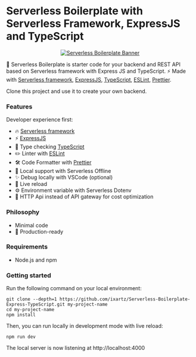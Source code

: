 # Serverless Boilerplate with Serverless Framework, ExpressJS and TypeScript

<p align="center">
  <a href="https://creativedesignsguru.com/"><img src="https://repository-images.githubusercontent.com/341987132/6a6a5100-777a-11eb-8b21-8c8c71881eb2" alt="Serverless Boilerplate Banner"></a>
</p>

🚀 Serverless Boilerplate is starter code for your backend and REST API based on Serverless framework with Express JS and TypeScript. ⚡️ Made with [Serverless framework](https://www.serverless.com), [ExpressJS](http://expressjs.com), [TypeScript](https://www.typescriptlang.org), [ESLint](https://eslint.org), [Prettier](https://prettier.io).

Clone this project and use it to create your own backend.

### Features

Developer experience first:

- 🔥 [Serverless framework](https://www.serverless.com)
- ⚡️ [ExpressJS](http://expressjs.com)
- 🎉 Type checking [TypeScript](https://www.typescriptlang.org)
- ✏️ Linter with [ESLint](https://eslint.org)
- 🛠 Code Formatter with [Prettier](https://prettier.io)
- 📖 Local support with Serverless Offline
- ✨ Debug locally with VSCode (optional)
- 💨 Live reload
- ⚙️ Environment variable with Serverless Dotenv
- 🦊 HTTP Api instead of API gateway for cost optimization

### Philosophy

- Minimal code
- 🚀 Production-ready

### Requirements

- Node.js and npm

### Getting started

Run the following command on your local environment:

```
git clone --depth=1 https://github.com/ixartz/Serverless-Boilerplate-Express-TypeScript.git my-project-name
cd my-project-name
npm install
```

Then, you can run locally in development mode with live reload:

```
npm run dev
```

The local server is now listening at http://localhost:4000
